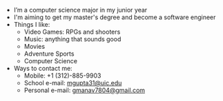 - I’m a computer science major in my junior year
- I'm aiming to get my master's degree and become a software engineer
- Things I like:
  - Video Games: RPGs and shooters
  - Music: anything that sounds good
  - Movies
  - Adventure Sports
  - Computer Science
- Ways to contact me:
  - Mobile: +1 (312)-885-9903
  - School e-mail: mgupta31@uic.edu
  - Personal e-mail: gmanav7804@gmail.com
